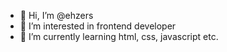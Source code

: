 - 👋 Hi, I’m @ehzers
- 👀 I’m interested in frontend developer
- 🌱 I’m currently learning html, css, javascript etc.
<!---
ehzers/ehzers is a ✨ special ✨ repository because its `README.md` (this file) appears on your GitHub profile.
You can click the Preview link to take a look at your changes.
--->
